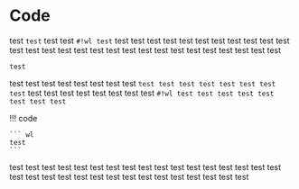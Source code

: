 # Code

test `test` test test `#!wl test` test test test test test test test test test test test test test test test test test test test test test test test test test test test test

``` wl
test
```

test test test test test test test test `test test test test test test test test` test test test test test test test test `#!wl test test test test test test test test`

!!! code

    ``` wl
    test
    ```

test test test test test test test test test test test test test test test test test test test test test test test test test test test test test test test test
